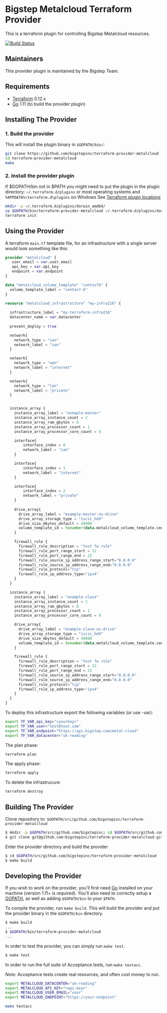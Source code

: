 Bigstep Metalcloud Terraform Provider
==================
This is a terraform plugin for controlling Bigstep Metalcloud resources.

[![Build Status](https://travis-ci.org/bigstepinc/terraform-provider-metalcloud.svg?branch=master)](https://travis-ci.org/bigstepinc/terraform-provider-metalcloud)

Maintainers
-----------

This provider plugin is maintained by the Bigstep Team.

Requirements
------------

-	[Terraform](https://www.terraform.io/downloads.html) 0.12.x
-	[Go](https://golang.org/doc/install) 1.11 (to build the provider plugin)


Installing The Provider
----------------------

### 1. Build the provider
This will install the plugin binary in `$GOPATH/bin/`:

```bash
git clone https://github.com/bigstepinc/terraform-provider-metalcloud
cd terraform-provider-metalcloud
make
```

### 2. Install the provider plugin

If $GOPATH/bin not in $PATH you might need to put the plugin in the plugin directory:
`~/.terraform.d/plugins` or most operating systems and `%APPDATA%\terraform.d\plugins` on Windows
See [Terraform plugin locations](https://www.terraform.io/docs/extend/how-terraform-works.html#plugin-locations) 

```bash
mkdir -p ~/.terraform.d/plugins/darwin_amd64/
cp $GOPATH/bin/terraform-provider-metalcloud ~/.terraform.d/plugins/darwin_amd64/
terraform init
```

Using the Provider
------------------
A terraform `main.tf` template file, for an infrastructure with a single server would look something like this:

```terraform
provider "metalcloud" {
   user_email = var.user_email
   api_key = var.api_key 
   endpoint = var.endpoint
}

data "metalcloud_volume_template" "centos76" {
  volume_template_label = "centos7-6"
}

resource "metalcloud_infrastructure" "my-infra216" {
  
  infrastructure_label = "my-terraform-infra216"
  datacenter_name = var.datacenter
  
  prevent_deploy = true

  network{
    network_type = "san"
    network_label = "san"
  }

  network{
    network_type = "wan"
    network_label = "internet"
  }

  network{
    network_type = "lan"
    network_label = "private"
  }


  instance_array {
    instance_array_label = "exmaple-master"
    instance_array_instance_count = 2
    instance_array_ram_gbytes = 8
    instance_array_processor_count = 1
    instance_array_processor_core_count = 8

    interface{
        interface_index = 0
        network_label = "san"
    }

    interface{
        interface_index = 1
        network_label = "internet"
    }

    interface{
        interface_index = 2
        network_label = "private"
    }
    
    drive_array{
      drive_array_label = "example-master-os-drive"
      drive_array_storage_type = "iscsi_hdd"
      drive_size_mbytes_default = 49000
      volume_template_id = tonumber(data.metalcloud_volume_template.centos76.id)
    }

    firewall_rule {
      firewall_rule_description = "test fw rule"
      firewall_rule_port_range_start = 22
      firewall_rule_port_range_end = 22
      firewall_rule_source_ip_address_range_start="0.0.0.0"
      firewall_rule_source_ip_address_range_end="0.0.0.0"
      firewall_rule_protocol="tcp"
      firewall_rule_ip_address_type="ipv4"
    }
  }

  instance_array {
    instance_array_label = "example-slave"  
    instance_array_instance_count = 1
    instance_array_ram_gbytes = 8
    instance_array_processor_count = 1
    instance_array_processor_core_count = 8

    drive_array{
      drive_array_label = "example-slave-os-drive"
      drive_array_storage_type = "iscsi_hdd"
      drive_size_mbytes_default = 49000
      volume_template_id = tonumber(data.metalcloud_volume_template.centos76.id)
    }

    firewall_rule {
      firewall_rule_description = "test fw rule"
      firewall_rule_port_range_start = 22
      firewall_rule_port_range_end = 22
      firewall_rule_source_ip_address_range_start="0.0.0.0"
      firewall_rule_source_ip_address_range_end="0.0.0.0"
      firewall_rule_protocol="tcp"
      firewall_rule_ip_address_type="ipv4"
    }
  }
}


```

To deploy this infrastructure export the following variables (or use -var):

```bash
export TF_VAR_api_key="<yourkey>"
export TF_VAR_user="test@test.com"
export TF_VAR_endpoint="https://api.bigstep.com/metal-cloud"
export TF_VAR_datacenter="uk-reading"
```

The plan phase:
```bash
terraform plan
```

The apply phase:
```bash
terraform apply
```

To delete the infrastrucure:
```bash
terraform destroy
```

Building The Provider
---------------------

Clone repository to: `$GOPATH/src/github.com/bigstepinc/terraform-provider-metalcloud`

```sh
$ mkdir -p $GOPATH/src/github.com/bigstepinc; cd $GOPATH/src/github.com/bigstepinc
$ git clone git@github.com:bigstepinc/terraform-provider-metalcloud.git
```

Enter the provider directory and build the provider

```sh
$ cd $GOPATH/src/github.com/bigstepinc/terraform-provider-metalcloud
$ make build
```
Developing the Provider
---------------------------

If you wish to work on the provider, you'll first need [Go](http://www.golang.org) installed on your machine (version 1.11+ is *required*). You'll also need to correctly setup a [GOPATH](http://golang.org/doc/code.html#GOPATH), as well as adding `$GOPATH/bin` to your `$PATH`.

To compile the provider, run `make build`. This will build the provider and put the provider binary in the `$GOPATH/bin` directory.

```sh
$ make build
...
$ $GOPATH/bin/terraform-provider-metalcloud
...
```

In order to test the provider, you can simply run `make test`.

```sh
$ make test
```

In order to run the full suite of Acceptance tests, run `make testacc`.

*Note:* Acceptance tests create real resources, and often cost money to run.

```sh
export METALCLOUD_DATACENTER="uk-reading"
export METALCLOUD_API_KEY="<api-key>"
export METALCLOUD_USER_EMAIL="user"
export METALCLOUD_ENDPOINT="https://your-endpoint"

make testacc
```
